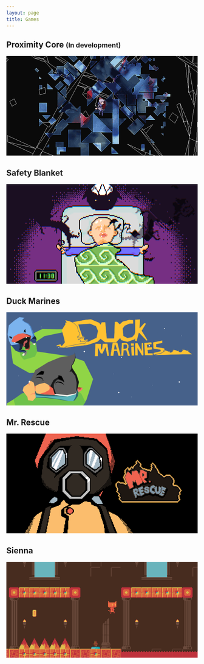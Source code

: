 ```yaml
---
layout: page
title: Games
---
```

## Proximity Core <small>(In development)</small> ##
<div class="centered">
	<a href="/games/proximitycore">
		<img src="proximitycore/images/header.png" alt="Proximity Core" class="game-thumb" />
	</a>
</div>

## Safety Blanket ##
<div class="centered">
	<a href="/games/safetyblanket">
		<img src="safetyblanket/images/header.png" alt="Safety Blanket" class="game-thumb" />
	</a>
</div>

## Duck Marines ##
<div class="centered">
	<a href="/games/duckmarines">
		<img src="duckmarines/images/header.png" alt="Duck Marines" class="game-thumb" />
	</a>
</div>

## Mr. Rescue ##
<div class="centered">
	<a href="/games/mrrescue">
		<img src="mrrescue/images/header.png" alt="Mr. Rescue" class="game-thumb" />
	</a>
</div>

## Sienna ##
<div class="centered">
	<a href="/games/sienna">
		<img src="sienna/images/header.png" alt="Mr. Rescue" class="game-thumb" />
	</a>
</div>
